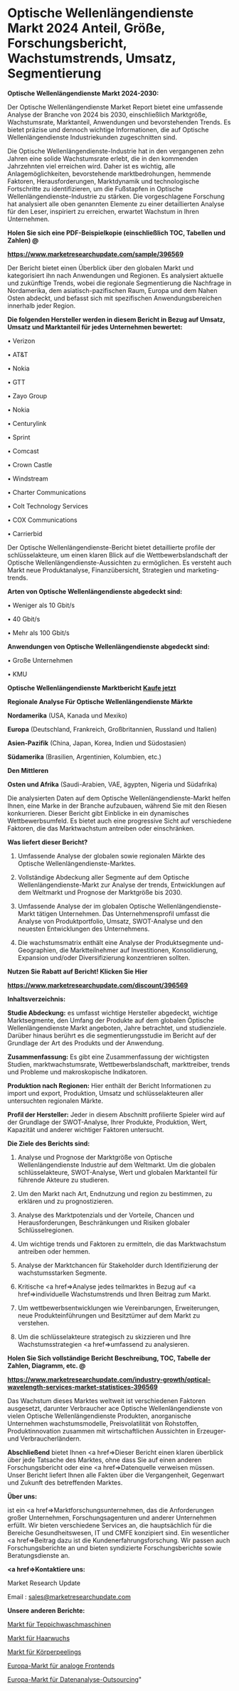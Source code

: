 # Optische Wellenlängendienste Markt 2024 Anteil, Größe, Forschungsbericht, Wachstumstrends, Umsatz, Segmentierung

<strong>Optische Wellenlängendienste Markt 2024-2030:</strong>

Der Optische Wellenlängendienste Market Report bietet eine umfassende Analyse der Branche von 2024 bis 2030, einschließlich Marktgröße, Wachstumsrate, Marktanteil, Anwendungen und bevorstehenden Trends. Es bietet präzise und dennoch wichtige Informationen, die auf Optische Wellenlängendienste Industriekunden zugeschnitten sind.

Die Optische Wellenlängendienste-Industrie hat in den vergangenen zehn Jahren eine solide Wachstumsrate erlebt, die in den kommenden Jahrzehnten viel erreichen wird. Daher ist es wichtig, alle Anlagemöglichkeiten, bevorstehende marktbedrohungen, hemmende Faktoren, Herausforderungen, Marktdynamik und technologische Fortschritte zu identifizieren, um die Fußstapfen in Optische Wellenlängendienste-Industrie zu stärken. Die vorgeschlagene Forschung hat analysiert alle oben genannten Elemente zu einer detaillierten Analyse für den Leser, inspiriert zu erreichen, erwartet Wachstum in Ihren Unternehmen.



<strong>Holen Sie sich eine PDF-Beispielkopie (einschließlich TOC, Tabellen und Zahlen) @
</strong>

<strong><a href=https://www.marketresearchupdate.com/sample/396569>

<strong>https://www.marketresearchupdate.com/sample/396569</u></font></a></strong></strong>

Der Bericht bietet einen Überblick über den globalen Markt und kategorisiert ihn nach Anwendungen und Regionen. Es analysiert aktuelle und zukünftige Trends, wobei die regionale Segmentierung die Nachfrage in Nordamerika, dem asiatisch-pazifischen Raum, Europa und dem Nahen Osten abdeckt, und befasst sich mit spezifischen Anwendungsbereichen innerhalb jeder Region.



<strong>Die folgenden Hersteller werden in diesem Bericht in Bezug auf Umsatz, Umsatz und Marktanteil für jedes Unternehmen bewertet:</strong>

• Verizon

• AT&T

• Nokia

• GTT

• Zayo Group

• Nokia

• Centurylink

• Sprint

• Comcast

• Crown Castle

• Windstream

• Charter Communications

• Colt Technology Services

• COX Communications

• Carrierbid

Der Optische Wellenlängendienste-Bericht bietet detaillierte profile der schlüsselakteure, um einen klaren Blick auf die Wettbewerbslandschaft der Optische Wellenlängendienste-Aussichten zu ermöglichen. Es versteht auch Markt neue Produktanalyse, Finanzübersicht, Strategien und marketing-trends.



<strong>Arten von Optische Wellenlängendienste abgedeckt sind:</strong>

• Weniger als 10 Gbit/s

• 40 Gbit/s

• Mehr als 100 Gbit/s



<strong>Anwendungen von Optische Wellenlängendienste abgedeckt sind:</strong>

• Große Unternehmen

• KMU



<strong>Optische Wellenlängendienste Marktbericht <a href=https://www.marketresearchupdate.com/buynow/396569>Kaufe jetzt</a></strong>



<strong>Regionale Analyse Für Optische Wellenlängendienste Märkte</strong>



<strong>Nordamerika</strong> (USA, Kanada und Mexiko)



<strong>Europa</strong> (Deutschland, Frankreich, Großbritannien, Russland und Italien)



<strong>Asien-Pazifik</strong> (China, Japan, Korea, Indien und Südostasien)



<strong>Südamerika</strong> (Brasilien, Argentinien, Kolumbien, etc.)



<strong>Den Mittleren</strong> 

<strong>Osten und Afrika</strong> (Saudi-Arabien, VAE, ägypten, Nigeria und Südafrika)

Die analysierten Daten auf dem Optische Wellenlängendienste-Markt helfen Ihnen, eine Marke in der Branche aufzubauen, während Sie mit den Riesen konkurrieren. Dieser Bericht gibt Einblicke in ein dynamisches Wettbewerbsumfeld. Es bietet auch eine progressive Sicht auf verschiedene Faktoren, die das Marktwachstum antreiben oder einschränken.



<strong>Was liefert dieser Bericht?</strong>

1. Umfassende Analyse der globalen sowie regionalen Märkte des Optische Wellenlängendienste-Marktes.

2. Vollständige Abdeckung aller Segmente auf dem Optische Wellenlängendienste-Markt zur Analyse der trends, Entwicklungen auf dem Weltmarkt und Prognose der Marktgröße bis 2030.

3. Umfassende Analyse der im globalen Optische Wellenlängendienste-Markt tätigen Unternehmen. Das Unternehmensprofil umfasst die Analyse von Produktportfolio, Umsatz, SWOT-Analyse und den neuesten Entwicklungen des Unternehmens.

4. Die wachstumsmatrix enthält eine Analyse der Produktsegmente und-Geographien, die Marktteilnehmer auf Investitionen, Konsolidierung, Expansion und/oder Diversifizierung konzentrieren sollten.



<strong>Nutzen Sie Rabatt auf Bericht! Klicken Sie Hier
</strong>

<strong><a href=https://www.marketresearchupdate.com/discount/396569>https://www.marketresearchupdate.com/discount/396569</b></u></font></strong></a>



<strong>Inhaltsverzeichnis:</strong>



<strong>Studie Abdeckung:</strong> es umfasst wichtige Hersteller abgedeckt, wichtige Marktsegmente, den Umfang der Produkte auf dem globalen Optische Wellenlängendienste Markt angeboten, Jahre betrachtet, und studienziele. Darüber hinaus berührt es die segmentierungsstudie im Bericht auf der Grundlage der Art des Produkts und der Anwendung.



<strong>Zusammenfassung:</strong> Es gibt eine Zusammenfassung der wichtigsten Studien, marktwachstumsrate, Wettbewerbslandschaft, markttreiber, trends und Probleme und makroskopische Indikatoren.



<strong>Produktion nach Regionen:</strong> Hier enthält der Bericht Informationen zu import und export, Produktion, Umsatz und schlüsselakteuren aller untersuchten regionalen Märkte.



<strong>Profil der Hersteller:</strong> Jeder in diesem Abschnitt profilierte Spieler wird auf der Grundlage der SWOT-Analyse, Ihrer Produkte, Produktion, Wert, Kapazität und anderer wichtiger Faktoren untersucht.



<strong>Die Ziele des Berichts sind:</strong>

1) Analyse und Prognose der Marktgröße von Optische Wellenlängendienste Industrie auf dem Weltmarkt.
Um die globalen schlüsselakteure, SWOT-Analyse, Wert und globalen Marktanteil für führende Akteure zu studieren.

2) Um den Markt nach Art, Endnutzung und region zu bestimmen, zu erklären und zu prognostizieren.

3) Analyse des Marktpotenzials und der Vorteile, Chancen und Herausforderungen, Beschränkungen und Risiken globaler Schlüsselregionen.

4) Um wichtige trends und Faktoren zu ermitteln, die das Marktwachstum antreiben oder hemmen.

5) Analyse der Marktchancen für Stakeholder durch Identifizierung der wachstumsstarken Segmente.

6) Kritische <a href=>Analyse</a> jedes teilmarktes in Bezug auf <a href=>individuelle</a> Wachstumstrends und Ihren Beitrag zum Markt.

7) Um wettbewerbsentwicklungen wie Vereinbarungen, Erweiterungen, neue Produkteinführungen und Besitztümer auf dem Markt zu verstehen.

8) Um die schlüsselakteure strategisch zu skizzieren und Ihre Wachstumsstrategien <a href=>umfassend</a> zu analysieren.



<strong>Holen Sie Sich vollständige Bericht Beschreibung, TOC, Tabelle der Zahlen, Diagramm, etc. @ </strong>

<strong><a href=https://www.marketresearchupdate.com/industry-growth/optical-wavelength-services-market-statistices-396569>https://www.marketresearchupdate.com/industry-growth/optical-wavelength-services-market-statistices-396569</a></font></strong>

Das Wachstum dieses Marktes weltweit ist verschiedenen Faktoren ausgesetzt, darunter Verbraucher ace Optische Wellenlängendienste von vielen Optische Wellenlängendienste Produkten, anorganische Unternehmen wachstumsmodelle, Preisvolatilität von Rohstoffen, Produktinnovation zusammen mit wirtschaftlichen Aussichten in Erzeuger-und Verbraucherländern.



<strong>Abschließend</strong> bietet Ihnen <a href=>Dieser</a> Bericht einen klaren überblick über jede Tatsache des Marktes, ohne dass Sie auf einen anderen Forschungsbericht oder eine <a href=>Datenquelle</a> verweisen müssen. Unser Bericht liefert Ihnen alle Fakten über die Vergangenheit, Gegenwart und Zukunft des betreffenden Marktes.



<strong>Über uns:</strong>

 ist ein <a href=>Marktfors</a>chungsunternehmen, das die Anforderungen großer Unternehmen, Forschungsagenturen und anderer Unternehmen erfüllt. Wir bieten verschiedene Services an, die hauptsächlich für die Bereiche Gesundheitswesen, IT und CMFE konzipiert sind. Ein wesentlicher <a href=>Beitrag</a> dazu ist die Kundenerfahrungsforschung. Wir passen auch Forschungsberichte an und bieten syndizierte Forschungsberichte sowie Beratungsdienste an.



<strong><a href=>Kontaktiere uns:</a></strong>

Market Research Update

Email : sales@marketresearchupdate.com



<strong>Unsere anderen Berichte:</strong>

<a href=https://www.linkedin.com/pulse/carpet-washer-market-future-scope-demands-projected>Markt für Teppichwaschmaschinen</a>

<a href=https://www.linkedin.com/pulse/hair-regrowth-market-analysis-segment-region>Markt für Haarwuchs</a>

<a href=https://www.linkedin.com/pulse/body-scrub-market-2023-analysis-growth-drivers-vendors>Markt für Körperpeelings</a>

<a href=https://www.linkedin.com/pulse/europe-analog-front-end-market-2023-usd-explained>Europa-Markt für analoge Frontends</a>

<a href=https://www.linkedin.com/pulse/europe-data-analytics-outsourcing-market-overview-demand-lzk6f/>Europa-Markt für Datenanalyse-Outsourcing</a>"
